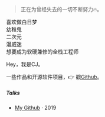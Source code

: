 >正在为曾经失去的一切不断努力🔥。  

<div class="about-tag">喜欢做白日梦</div>
<div class="about-tag">幼稚鬼</div>
<div class="about-tag">二次元</div>
<div class="about-tag">漫威迷</div>
<div class="about-tag">想要成为软硬兼修的全栈工程师</div>

Hey，我是CJ。

一些作品和开源软件项目，👉 戳[Github](http://github.com/CJ0301)。

##### Talks

- [My Github][1] · 2019

[1]: http://github.com/CJ0301
